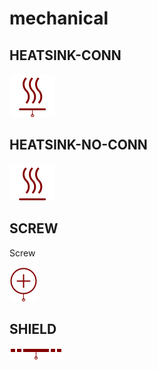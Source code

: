 # mechanical

## HEATSINK-CONN
![HEATSINK-CONN__1__1](/images/mechanical__HEATSINK-CONN__1__1.png?raw=true) 

## HEATSINK-NO-CONN
![HEATSINK-NO-CONN__1__1](/images/mechanical__HEATSINK-NO-CONN__1__1.png?raw=true) 

## SCREW
Screw

![SCREW__1__1](/images/mechanical__SCREW__1__1.png?raw=true) 

## SHIELD
![SHIELD__1__1](/images/mechanical__SHIELD__1__1.png?raw=true) 


